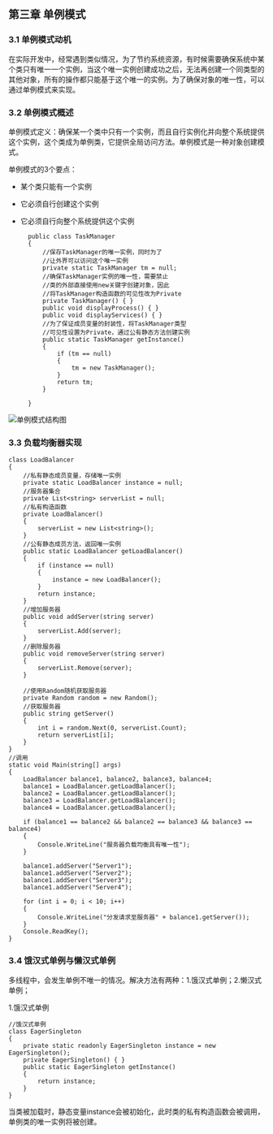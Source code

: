 ## 第三章 单例模式 ##

### 3.1 单例模式动机 ###

在实际开发中，经常遇到类似情况，为了节约系统资源，有时候需要确保系统中某个类只有唯一一个实例，当这个唯一实例创建成功之后，无法再创建一个同类型的其他对象，所有的操作都只能基于这个唯一的实例。为了确保对象的唯一性，可以通过单例模式来实现。

### 3.2 单例模式概述 ###

单例模式定义：确保某一个类中只有一个实例，而且自行实例化并向整个系统提供这个实例，这个类成为单例类，它提供全局访问方法。单例模式是一种对象创建模式。

单例模式的3个要点：

- 某个类只能有一个实例
- 它必须自行创建这个实例
- 它必须自行向整个系统提供这个实例

	    public class TaskManager
	    {
	        //保存TaskManager的唯一实例，同时为了
	        //让外界可以访问这个唯一实例
	        private static TaskManager tm = null;
	        //确保TaskManager实例的唯一性，需要禁止
	        //类的外部直接使用new关键字创建对象，因此
	        //将TaskManager构造函数的可见性改为Private
	        private TaskManager() { }
	        public void displayProcess() { }
	        public void displayServices() { }
	        //为了保证成员变量的封装性，将TaskManager类型
	        //可见性设置为Private，通过公有静态方法创建实例
	        public static TaskManager getInstance()
	        {
	            if (tm == null)
	            {
	                tm = new TaskManager();
	            }
	            return tm;
	        }
	
	    }


![单例模式结构图](http://i.imgur.com/2E47d5A.png)


### 3.3 负载均衡器实现 ###


    class LoadBalancer
    {
        //私有静态成员变量，存储唯一实例
        private static LoadBalancer instance = null;
        //服务器集合
        private List<string> serverList = null;
        //私有构造函数
        private LoadBalancer()
        {
            serverList = new List<string>();
        }
        //公有静态成员方法，返回唯一实例
        public static LoadBalancer getLoadBalancer()
        {
            if (instance == null)
            {
                instance = new LoadBalancer();
            }
            return instance;
        }
        //增加服务器
        public void addServer(string server)
        {
            serverList.Add(server);
        }
        //删除服务器
        public void removeServer(string server)
        {
            serverList.Remove(server);
        }

        //使用Random随机获取服务器 
        private Random random = new Random();
        //获取服务器
        public string getServer()
        {
            int i = random.Next(0, serverList.Count);
            return serverList[i];
        }
    }
	//调用
    static void Main(string[] args)
    {
        LoadBalancer balance1, balance2, balance3, balance4;
        balance1 = LoadBalancer.getLoadBalancer();
        balance2 = LoadBalancer.getLoadBalancer();
        balance3 = LoadBalancer.getLoadBalancer();
        balance4 = LoadBalancer.getLoadBalancer();

        if (balance1 == balance2 && balance2 == balance3 && balance3 == balance4)
        {
            Console.WriteLine("服务器负载均衡具有唯一性");
        }

        balance1.addServer("Server1");
        balance1.addServer("Server2");
        balance1.addServer("Server3");
        balance1.addServer("Server4");

        for (int i = 0; i < 10; i++)
        {
            Console.WriteLine("分发请求至服务器" + balance1.getServer());
        }
        Console.ReadKey();
    }

### 3.4 饿汉式单例与懒汉式单例 ###

多线程中，会发生单例不唯一的情况。解决方法有两种：1.饿汉式单例；2.懒汉式单例；

1.饿汉式单例


    //饿汉式单例
    class EagerSingleton
    {
        private static readonly EagerSingleton instance = new EagerSingleton();
        private EagerSingleton() { }    
        public static EagerSingleton getInstance()
        {
            return instance;
        }
    }

当类被加载时，静态变量instance会被初始化，此时类的私有构造函数会被调用，单例类的唯一实例将被创建。